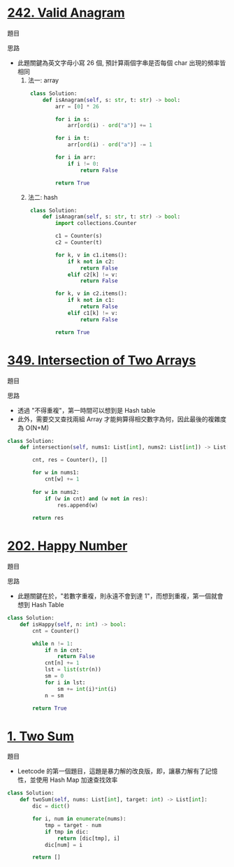 # [242. Valid Anagram](https://leetcode.com/problems/valid-anagram/description/)
題目

思路
- 此題關鍵為英文字母小寫 26 個, 預計算兩個字串是否每個 char 出現的頻率皆相同
  1. 法一: array 
    ```python
        class Solution:
            def isAnagram(self, s: str, t: str) -> bool:
                arr = [0] * 26

                for i in s:
                    arr[ord(i) - ord("a")] += 1

                for i in t:
                    arr[ord(i) - ord("a")] -= 1

                for i in arr:
                    if i != 0:
                        return False

                return True
    ```
  2. 法二: hash
    ```python
        class Solution:
            def isAnagram(self, s: str, t: str) -> bool:
                import collections.Counter

                c1 = Counter(s)
                c2 = Counter(t)

                for k, v in c1.items():
                    if k not in c2:
                        return False
                    elif c2[k] != v:
                        return False

                for k, v in c2.items():
                    if k not in c1:
                        return False
                    elif c1[k] != v:
                        return False

                return True
    ```


# [349. Intersection of Two Arrays](https://leetcode.com/problems/intersection-of-two-arrays/description/)
題目

思路
- 透過 "不得重複"，第一時間可以想到是 Hash table
- 此外，需要交叉查找兩組 Array 才能夠算得相交數字為何，因此最後的複雜度為 O(N+M)
```python
class Solution:
    def intersection(self, nums1: List[int], nums2: List[int]) -> List[int]:

        cnt, res = Counter(), []

        for w in nums1:
            cnt[w] += 1
        
        for w in nums2:
            if (w in cnt) and (w not in res):
                res.append(w)
    
        return res
```

# [202. Happy Number](https://leetcode.com/problems/happy-number/description/)
題目

思路
- 此題關鍵在於，"若數字重複，則永遠不會到達 1"，而想到重複，第一個就會想到 Hash Table
```python
class Solution:
    def isHappy(self, n: int) -> bool:
        cnt = Counter()

        while n != 1:
            if n in cnt:
                return False
            cnt[n] += 1
            lst = list(str(n))
            sm = 0
            for i in lst:
                sm += int(i)*int(i)
            n = sm

        return True
```

# [1. Two Sum](https://leetcode.com/problems/two-sum/description/)
題目

- Leetcode 的第一個題目，這題是暴力解的改良版，即，讓暴力解有了記憶性，並使用 Hash Map 加速查找效率
```python
class Solution:
    def twoSum(self, nums: List[int], target: int) -> List[int]:
        dic = dict()

        for i, num in enumerate(nums):
            tmp = target - num
            if tmp in dic:
                return [dic[tmp], i]
            dic[num] = i

        return []
```